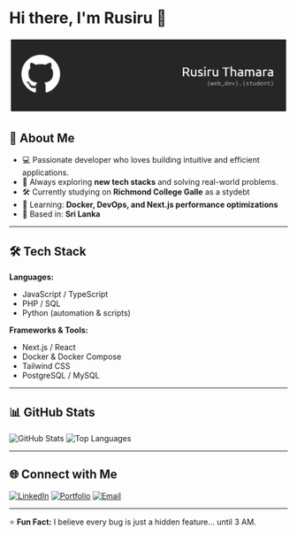 # Hi there, I'm Rusiru 👋

![Profile Banner](https://raw.githubusercontent.com/rusiru-19/rusiru-19/refs/heads/main/github-header-banner%20(1).png)

## 🚀 About Me
- 💻 Passionate developer who loves building intuitive and efficient applications.
- 🎯 Always exploring **new tech stacks** and solving real-world problems.
- 🛠 Currently studying on  **Richmond College  Galle** as a stydebt 
- 🌱 Learning: **Docker, DevOps, and Next.js performance optimizations**
- 📍 Based in: **Sri Lanka**

---

## 🛠 Tech Stack
**Languages:**
- JavaScript / TypeScript  
- PHP / SQL  
- Python (automation & scripts)  

**Frameworks & Tools:**
- Next.js / React  
- Docker & Docker Compose  
- Tailwind CSS  
- PostgreSQL / MySQL  

---

## 📊 GitHub Stats
![GitHub Stats](https://github-readme-stats.vercel.app/api?username=rusiru-19&show_icons=true&theme=radical)
![Top Languages](https://github-readme-stats.vercel.app/api/top-langs/?username=rusiru-19&layout=compact&theme=radical)

---

## 🌐 Connect with Me
[![LinkedIn](https://img.shields.io/badge/LinkedIn-0A66C2?logo=linkedin&logoColor=white)](https://linkedin.com/in/rusiru-thamara-603276256)
[![Portfolio](https://img.shields.io/badge/Portfolio-000000?logo=About.me&logoColor=white)](https://portfolio-phi-taupe-65.vercel.app/)
[![Email](https://img.shields.io/badge/Email-D14836?logo=gmail&logoColor=white)](mailto:evildev360@example.com)

---

⭐ **Fun Fact:** I believe every bug is just a hidden feature… until 3 AM.

